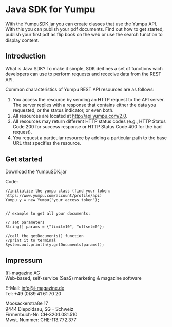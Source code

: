 # Java SDK for Yumpu

With the YumpuSDK.jar you can create classes that use the Yumpu API. With this you can publish your pdf documents. Find out how to get started, publish your first pdf as flip book on the web or use the search function to display content.

## Introduction

What is Java SDK? To make it simple, SDK deifines a set of functions wich developers can use to perform requests and rececive data from the REST API.

Common characteristics of Yumpu REST API resources are as follows:

1. You access the resource by sending an HTTP request to the API server. The server replies with a response that contains either the data you requested, or the status indicator, or even both.
2. All resources are located at http://api.yumpu.com/2.0.
3. All resources may return different HTTP status codes (e.g., HTTP Status Code 200 for success response or HTTP Status Code 400 for the bad request).
4. You request a particular resource by adding a particular path to the base URL that specifies the resource.

## Get started

Download the YumpuSDK.jar

Code:
```
//initialize the yumpu class (find your token: https://www.yumpu.com/account/profile/api)
Yumpu y = new Yumpu("your access token");


// example to get all your documents:

// set parameters
String[] params = {"limit=10", "offset=0"};

//call the getDocuments() function
//print it to terminal
System.out.println(y.getDocuments(params));
```

## Impressum

[i]-magazine AG<br>
Web-based, self-service (SaaS) marketing & magazine software

E-Mail: info@i-magazine.de<br>
Tel: +49 (0)89 41 61 70 20

Moosackerstraße 17<br>
9444 Diepoldsau, SG – Schweiz<br>
Firmenbuch-Nr: CH-320.1.081.510<br>
Mwst. Nummer: CHE-113.772.377
